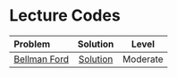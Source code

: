 # Lecture Codes

|  **Problem**  |  **Solution**  |  **Level**  |
|:--------------|:--------------:|:-----------:|
|  [Bellman Ford](https://www.naukri.com/code360/problems/bellmon-ford_2041977)  |  [Solution]()  |  Moderate  |